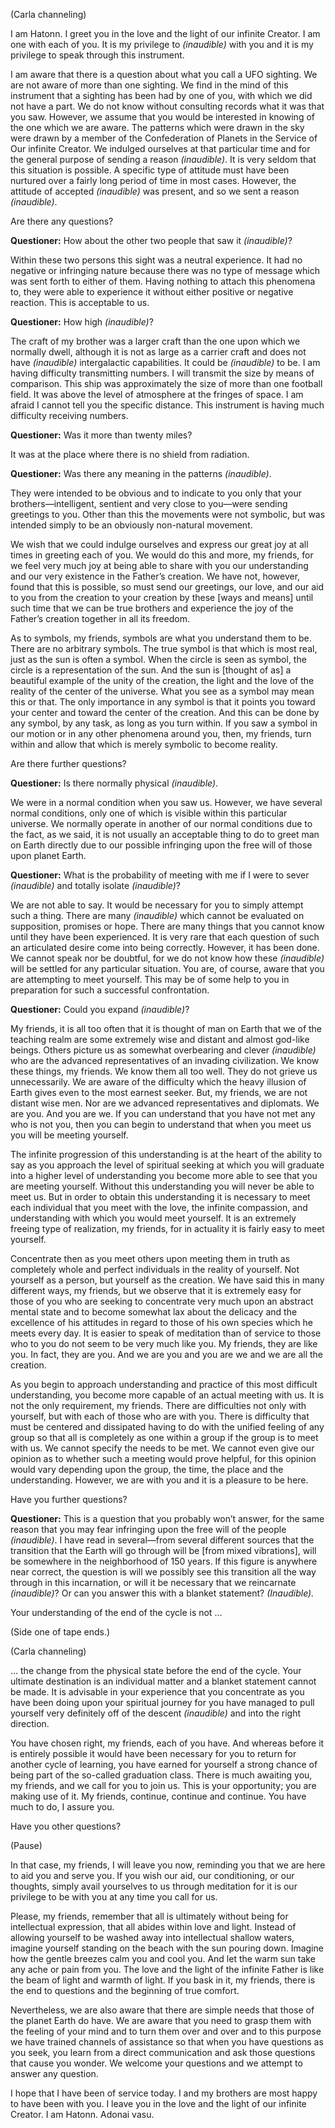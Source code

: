 <p class="channel-type">(Carla channeling)</p>
<p>I am Hatonn. I greet you in the love and the light of our infinite Creator. I am one with each of you. It is my privilege to <em>(inaudible)</em> with you and it is my privilege to speak through this instrument.</p>
<p>I am aware that there is a question about what you call a UFO sighting. We are not aware of more than one sighting. We find in the mind of this instrument that a sighting has been had by one of you, with which we did not have a part. We do not know without consulting records what it was that you saw. However, we assume that you would be interested in knowing of the one which we are aware. The patterns which were drawn in the sky were drawn by a member of the Confederation of Planets in the Service of Our infinite Creator. We indulged ourselves at that particular time and for the general purpose of sending a reason <em>(inaudible)</em>. It is very seldom that this situation is possible. A specific type of attitude must have been nurtured over a fairly long period of time in most cases. However, the attitude of accepted <em>(inaudible)</em> was present, and so we sent a reason <em>(inaudible)</em>.</p>
<p>Are there any questions?</p>
<p><strong>Questioner:</strong> How about the other two people that saw it <em>(inaudible)</em>?</p>
<p>Within these two persons this sight was a neutral experience. It had no negative or infringing nature because there was no type of message which was sent forth to either of them. Having nothing to attach this phenomena to, they were able to experience it without either positive or negative reaction. This is acceptable to us.</p>
<p><strong>Questioner:</strong> How high <em>(inaudible)</em>?</p>
<p>The craft of my brother was a larger craft than the one upon which we normally dwell, although it is not as large as a carrier craft and does not have <em>(inaudible)</em> intergalactic capabilities. It could be <em>(inaudible)</em> to be. I am having difficulty transmitting numbers. I will transmit the size by means of comparison. This ship was approximately the size of more than one football field. It was above the level of atmosphere at the fringes of space. I am afraid I cannot tell you the specific distance. This instrument is having much difficulty receiving numbers.</p>
<p><strong>Questioner:</strong> Was it more than twenty miles?</p>
<p>It was at the place where there is no shield from radiation.</p>
<p><strong>Questioner:</strong> Was there any meaning in the patterns <em>(inaudible)</em>.</p>
<p>They were intended to be obvious and to indicate to you only that your brothers—intelligent, sentient and very close to you—were sending greetings to you. Other than this the movements were not symbolic, but was intended simply to be an obviously non-natural movement.</p>
<p>We wish that we could indulge ourselves and express our great joy at all times in greeting each of you. We would do this and more, my friends, for we feel very much joy at being able to share with you our understanding and our very existence in the Father’s creation. We have not, however, found that this is possible, so must send our greetings, our love, and our aid to you from the creation to your creation by these [ways and means] until such time that we can be true brothers and experience the joy of the Father’s creation together in all its freedom.</p>
<p>As to symbols, my friends, symbols are what you understand them to be. There are no arbitrary symbols. The true symbol is that which is most real, just as the sun is often a symbol. When the circle is seen as symbol, the circle is a representation of the sun. And the sun is [thought of as] a beautiful example of the unity of the creation, the light and the love of the reality of the center of the universe. What you see as a symbol may mean this or that. The only importance in any symbol is that it points you toward your center and toward the center of the creation. And this can be done by any symbol, by any task, as long as you turn within. If you saw a symbol in our motion or in any other phenomena around you, then, my friends, turn within and allow that which is merely symbolic to become reality.</p>
<p>Are there further questions?</p>
<p><strong>Questioner:</strong> Is there normally physical <em>(inaudible)</em>.</p>
<p>We were in a normal condition when you saw us. However, we have several normal conditions, only one of which is visible within this particular universe. We normally operate in another of our normal conditions due to the fact, as we said, it is not usually an acceptable thing to do to greet man on Earth directly due to our possible infringing upon the free will of those upon planet Earth.</p>
<p><strong>Questioner:</strong> What is the probability of meeting with me if I were to sever <em>(inaudible)</em> and totally isolate <em>(inaudible)</em>?</p>
<p>We are not able to say. It would be necessary for you to simply attempt such a thing. There are many <em>(inaudible)</em> which cannot be evaluated on supposition, promises or hope. There are many things that you cannot know until they have been experienced. It is very rare that each question of such an articulated desire come into being correctly. However, it has been done. We cannot speak nor be doubtful, for we do not know how these <em>(inaudible)</em> will be settled for any particular situation. You are, of course, aware that you are attempting to meet yourself. This may be of some help to you in preparation for such a successful confrontation.</p>
<p><strong>Questioner:</strong> Could you expand <em>(inaudible)</em>?</p>
<p>My friends, it is all too often that it is thought of man on Earth that we of the teaching realm are some extremely wise and distant and almost god-like beings. Others picture us as somewhat overbearing and clever <em>(inaudible)</em> who are the advanced representatives of an invading civilization. We know these things, my friends. We know them all too well. They do not grieve us unnecessarily. We are aware of the difficulty which the heavy illusion of Earth gives even to the most earnest seeker. But, my friends, we are not distant wise men. Nor are we advanced representatives and diplomats. We are you. And you are we. If you can understand that you have not met any who is not you, then you can begin to understand that when you meet us you will be meeting yourself.</p>
<p>The infinite progression of this understanding is at the heart of the ability to say as you approach the level of spiritual seeking at which you will graduate into a higher level of understanding you become more able to see that you are meeting yourself. Without this understanding you will never be able to meet us. But in order to obtain this understanding it is necessary to meet each individual that you meet with the love, the infinite compassion, and understanding with which you would meet yourself. It is an extremely freeing type of realization, my friends, for in actuality it is fairly easy to meet yourself.</p>
<p>Concentrate then as you meet others upon meeting them in truth as completely whole and perfect individuals in the reality of yourself. Not yourself as a person, but yourself as the creation. We have said this in many different ways, my friends, but we observe that it is extremely easy for those of you who are seeking to concentrate very much upon an abstract mental state and to become somewhat lax about the delicacy and the excellence of his attitudes in regard to those of his own species which he meets every day. It is easier to speak of meditation than of service to those who to you do not seem to be very much like you. My friends, they are like you. In fact, they are you. And we are you and you are we and we are all the creation.</p>
<p>As you begin to approach understanding and practice of this most difficult understanding, you become more capable of an actual meeting with us. It is not the only requirement, my friends. There are difficulties not only with yourself, but with each of those who are with you. There is difficulty that must be centered and dissipated having to do with the unified feeling of any group so that all is completely as one within a group if the group is to meet with us. We cannot specify the needs to be met. We cannot even give our opinion as to whether such a meeting would prove helpful, for this opinion would vary depending upon the group, the time, the place and the understanding. However, we are with you and it is a pleasure to be here.</p>
<p>Have you further questions?</p>
<p><strong>Questioner:</strong> This is a question that you probably won’t answer, for the same reason that you may fear infringing upon the free will of the people <em>(inaudible)</em>. I have read in several—from several different sources that the transition that the Earth will go through will be [from mixed vibrations], will be somewhere in the neighborhood of 150 years. If this figure is anywhere near correct, the question is will we possibly see this transition all the way through in this incarnation, or will it be necessary that we reincarnate <em>(inaudible)</em>? Or can you answer this with a blanket statement? <em>(Inaudible).</em></p>
<p>Your understanding of the end of the cycle is not …</p>
<p class="comment">(Side one of tape ends.)</p>
<p class="channel-type">(Carla channeling)</p>
<p>… the change from the physical state before the end of the cycle. Your ultimate destination is an individual matter and a blanket statement cannot be made. It is advisable in your experience that you concentrate as you have been doing upon your spiritual journey for you have managed to pull yourself very definitely off of the descent <em>(inaudible)</em> and into the right direction.</p>
<p>You have chosen right, my friends, each of you have. And whereas before it is entirely possible it would have been necessary for you to return for another cycle of learning, you have earned for yourself a strong chance of being part of the so-called graduation class. There is much awaiting you, my friends, and we call for you to join us. This is your opportunity; you are making use of it. My friends, continue, continue and continue. You have much to do, I assure you.</p>
<p>Have you other questions?</p>
<p class="comment">(Pause)</p>
<p>In that case, my friends, I will leave you now, reminding you that we are here to aid you and serve you. If you wish our aid, our conditioning, or our thoughts, simply avail yourselves to us through meditation for it is our privilege to be with you at any time you call for us.</p>
<p>Please, my friends, remember that all is ultimately without being for intellectual expression, that all abides within love and light. Instead of allowing yourself to be washed away into intellectual shallow waters, imagine yourself standing on the beach with the sun pouring down. Imagine how the gentle breezes calm you and cool you. And let the warm sun take any ache or pain from you. The love and the light of the infinite Father is like the beam of light and warmth of light. If you bask in it, my friends, there is the end to questions and the beginning of true comfort.</p>
<p>Nevertheless, we are also aware that there are simple needs that those of the planet Earth do have. We are aware that you need to grasp them with the feeling of your mind and to turn them over and over and to this purpose we have trained channels of assistance so that when you have questions as you seek, you learn from a direct communication and ask those questions that cause you wonder. We welcome your questions and we attempt to answer any question.</p>
<p>I hope that I have been of service today. I and my brothers are most happy to have been with you. I leave you in the love and the light of our infinite Creator. I am Hatonn. Adonai vasu.</p>